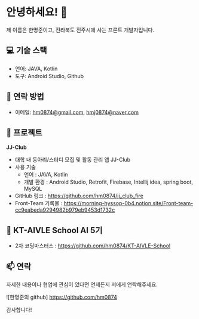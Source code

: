 # 안녕하세요! 👋

제 이름은 한명준이고, 전라북도 전주시에 사는 프론트 개발자입니다.

## 💻 기술 스택

- 언어: JAVA, Kotlin
- 도구: Android Studio, Github

## 🤝 연락 방법

- 이메일: hm0874@gmail.com, hmj0874@naver.com

## 🚀 프로젝트

**JJ-Club**
   - 대학 내 동아리/스터디 모집 및 활동 관리 앱 JJ-Club
   - 사용 기술
     * 언어 : JAVA, Kotlin
     * 개발 환경 : Android Studio, Retrofit, Firebase, Intellij idea, spring boot, MySQL
   - GitHub 링크 : https://github.com/hm0874/jj_club_fire
   - Front-Team 기록물 : https://morning-hyssop-0b4.notion.site/Front-team-cc9eabeda9294982b979eb9453d1732c

## 🤖 KT-AIVLE School AI 5기
- 2차 코딩마스터스 : https://github.com/hm0874/KT-AIVLE-School 

## 📫 연락

자세한 내용이나 협업에 관심이 있다면 언제든지 저에게 연락해주세요. 

![한명준의 github] https://github.com/hm0874

감사합니다!
